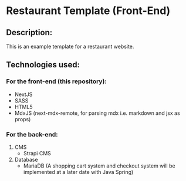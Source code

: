# Restaurant Template (Front-End)

## Description:

This is an example template for a restaurant website.

## Technologies used:

### For the front-end (this repository):

- NextJS
- SASS
- HTML5
- MdxJS (next-mdx-remote, for parsing mdx i.e. markdown and jsx as props)

### For the back-end:

1. CMS
   - Strapi CMS
2. Database
   - MariaDB (A shopping cart system and checkout system will be implemented at a later date with Java Spring)
